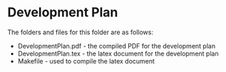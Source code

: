 # Development Plan

The folders and files for this folder are as follows:

- DevelopmentPlan.pdf - the compiled PDF for the development plan
- DevelopmentPlan.tex - the latex document for the development plan
- Makefile - used to compile the latex document
